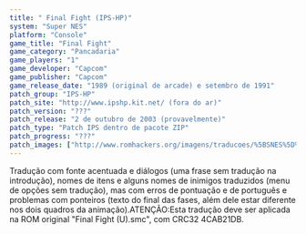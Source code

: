 ```yaml
---
title: " Final Fight (IPS-HP)"
system: "Super NES"
platform: "Console"
game_title: "Final Fight"
game_category: "Pancadaria"
game_players: "1"
game_developer: "Capcom"
game_publisher: "Capcom"
game_release_date: "1989 (original de arcade) e setembro de 1991"
patch_group: "IPS-HP"
patch_site: "http://www.ipshp.kit.net/ (fora do ar)"
patch_version: "???"
patch_release: "2 de outubro de 2003 (provavelmente)"
patch_type: "Patch IPS dentro de pacote ZIP"
patch_progress: "???"
patch_images: ["http://www.romhackers.org/imagens/traducoes/%5BSNES%5D%20Final%20Fight%20-%20IPS-HP%20-%201.png","http://www.romhackers.org/imagens/traducoes/%5BSNES%5D%20Final%20Fight%20-%20IPS-HP%20-%202.png","http://www.romhackers.org/imagens/traducoes/%5BSNES%5D%20Final%20Fight%20-%20IPS-HP%20-%203.png"]
---
```

Tradução com fonte acentuada e diálogos (uma frase sem tradução na introdução), nomes de itens e alguns nomes de inimigos traduzidos (menu de opções sem tradução), mas com erros de pontuação e de português e problemas com ponteiros (texto do final das fases, além dele estar diferente nos dois quadros da animação).ATENÇÃO:Esta tradução deve ser aplicada na ROM original "Final Fight (U).smc", com CRC32 4CAB21DB.